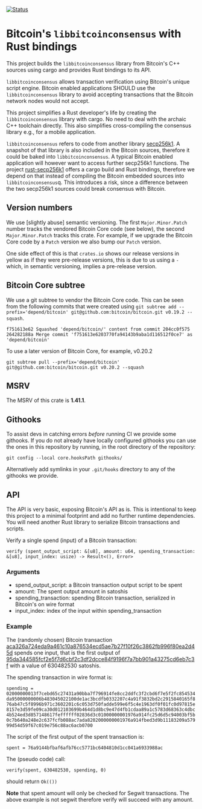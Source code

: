 [![Status](https://travis-ci.org/rust-bitcoin/rust-bitcoinconsensus.png?branch=master)](https://travis-ci.org/rust-bitcoin/rust-bitcoinconsensus)

# Bitcoin's `libbitcoinconsensus` with Rust bindings

This project builds the `libbitcoinconsensus` library from Bitcoin's C++ sources using cargo and provides Rust bindings to its API.

`libbitcoinconsensus` allows transaction verification using Bitcoin's unique script engine.
Bitcoin enabled applications SHOULD use the `libbitcoinconsensus` library to avoid accepting transactions that the Bitcoin network nodes would not accept.

This project simplifies a Rust developer's life by creating the `libbitcoinconsensus` library with cargo.
No need to deal with the archaic C++ toolchain directly.
This also simplifies cross-compiling the consensus library e.g., for a mobile application.

`libbitcoinconsensus` refers to code from another library [secp256k1](https://github.com/bitcoin-core/secp256k1).
A snapshot of that library is also included in the Bitcoin sources, therefore it could be baked into `libbitcoinconsensus`.
A typical Bitcoin enabled application will however want to access further secp256k1 functions.
The project [rust-secp256k1](https://github.com/rust-bitcoin/rust-secp256k1) offers a cargo build and Rust bindings, therefore we depend on that instead of compiling the Bitcoin embedded sources into `libbitcoinconsensus`q.
This introduces a risk, since a difference between the two secp256k1 sources could break consensus with Bitcoin.


## Version numbers

We use [slightly abuse] semantic versioning. The first `Major.Minor.Patch` number tracks the vendored Bitcoin Core code (see below), the second `Major.Minor.Patch` tracks this crate. 
For example, if we upgrade the Bitcoin Core code by a `Patch` version we also bump our `Patch` version.

One side effect of this is that `crates.io` shows our release versions in yellow as if they were pre-release versions, this is due to us using a `-` which, in semantic versioning, implies a pre-release version.


## Bitcoin Core subtree

We use a git subtree to vendor the Bitcoin Core code. This can be seen from the following commits that were created using `git subtree add --prefix='depend/bitcoin' git@github.com:bitcoin/bitcoin.git v0.19.2 --squash`.
```
f751613e62 Squashed 'depend/bitcoin/' content from commit 204cc0f575
264282188a Merge commit 'f751613e6203770fa94143b9aba1d116512f0ce7' as 'depend/bitcoin'
```

To use a later version of Bitcoin Core, for example, v0.20.2
```
git subtree pull --prefix='depend/bitcoin' git@github.com:bitcoin/bitcoin.git v0.20.2 --squash
```


## MSRV

The MSRV of this crate is **1.41.1**.


## Githooks

To assist devs in catching errors _before_ running CI we provide some githooks. If you do not
already have locally configured githooks you can use the ones in this repository by running, in the
root directory of the repository:
```
git config --local core.hooksPath githooks/
```

Alternatively add symlinks in your `.git/hooks` directory to any of the githooks we provide.


## API

The API is very basic, exposing Bitcoin's API as is.
This is intentional to keep this project to a minimal footprint and add no further runtime dependencies.
You will need another Rust library to serialize Bitcoin transactions and scripts.

Verify a single spend (input) of a Bitcoin transaction:

`
verify (spent_output_script: &[u8], amount: u64, spending_transaction: &[u8], input_index: usize) -> Result<(), Error>
`


### Arguments

 * spend_output_script: a Bitcoin transaction output script to be spent
 * amount: The spent output amount in satoshis
 * spending_transaction: spending Bitcoin transaction, serialized in Bitcoin's on wire format
 * input_index: index of the input within spending_transaction


### Example

The (randomly chosen) Bitcoin transaction [aca326a724eda9a461c10a876534ecd5ae7b27f10f26c3862fb996f80ea2d45d](https://blockchain.info/tx/aca326a724eda9a461c10a876534ecd5ae7b27f10f26c3862fb996f80ea2d45d) spends one input, that is the first output of [95da344585fcf2e5f7d6cbf2c3df2dcce84f9196f7a7bb901a43275cd6eb7c3f](https://blockchain.info/tx/95da344585fcf2e5f7d6cbf2c3df2dcce84f9196f7a7bb901a43275cd6eb7c3f) with a value of 630482530 satoshis.

The spending transaction in wire format is:

`
spending = 02000000013f7cebd65c27431a90bba7f796914fe8cc2ddfc3f2cbd6f7e5f2fc854534da95000000006b483045022100de1ac3bcdfb0332207c4a91f3832bd2c2915840165f876ab47c5f8996b971c3602201c6c053d750fadde599e6f5c4e1963df0f01fc0d97815e8157e3d59fe09ca30d012103699b464d1d8bc9e47d4fb1cdaa89a1c5783d68363c4dbc4b524ed3d857148617feffffff02836d3c01000000001976a914fc25d6d5c94003bf5b0c7b640a248e2c637fcfb088ac7ada8202000000001976a914fbed3d9b11183209a57999d54d59f67c019e756c88ac6acb0700
`

The script of the first output of the spent transaction is:

`
spent = 76a9144bfbaf6afb76cc5771bc6404810d1cc041a6933988ac
`

The (pseudo code) call:

`
verify(spent, 630482530, spending, 0)
`

should return `Ok(())`

**Note** that spent amount will only be checked for Segwit transactions.
The above example is not segwit therefore verify will succeed with any amount.
